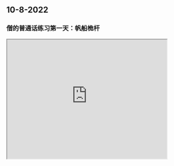  ## 10-8-2022
 ### 僧的普通话练习第一天：帆船桅杆
<iframe width="420" height="315"
src="https://www.youtube.com/embed/uZbl1zPNOlc">
</iframe> 
